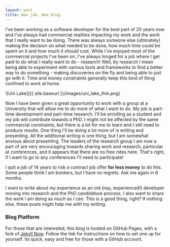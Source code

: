 ```yaml
---
layout: post
title: New job. New blog.
---
```


I've been working as a software developer for the best part of 20 years now and I've always had commercial realities impacting my work and the work that I really want to be doing. There was always someone else (ultimately) making the decision on what needed to be done, how much time could be spent on it and how much it *should* cost. While I've enjoyed most of the commercial projects I've been on, I've always longed for a job where I get paid to do what I really want to do - research! Well, by research I mean being able to experiment with various tools and frameworks to find a better way to do something - making discoveries on the fly and being able to just go with it. Time and money constraints generally keep this kind of thing confined to work at home.

![Uni Lake]({{ site.baseurl }}/images/uni_lake_thin.png)

Now I have been given a great opportunity to work with a group at a University that will allow me to do more of what I want to do. My job is part-time development and part-time research. I'll be enrolling as a student and my job will contribute towards a PhD. I might not be affected by the same commercial constraints, but there is a lot for me to learn and I still need to produce results. One thing I'll be doing a lot more of is writing and presenting. All the additional writing is one thing, but I am somewhat anxious about presenting. The leaders of the research group I am now a part of are very encouraging towards sharing work and research, particular at conferences, and it appears that there are no free rides here. That's right, if I want to go to any conferences I'll need to participate! 

I quit a job of 14 years to risk a contract job offer **for less money** to do this. Some people think I am bonkers, but I have no regrets. Ask me again in 6 months.

I want to write about my experience as an old (nay, experienced!) developer moving into research and the PhD candidature process. I also want to share the work I am doing as much as I can. This is a good thing, right? If nothing else, these posts might help me with my writing.      

### Blog Platform
For those that are interested, this blog is hosted on GitHub Pages, with a fork of [Jekyll Now](https://github.com/barryclark/jekyll-now). Follow the link for instructions on how to set one up for yourself. Its quick, easy and free for those with a GitHub account. 
